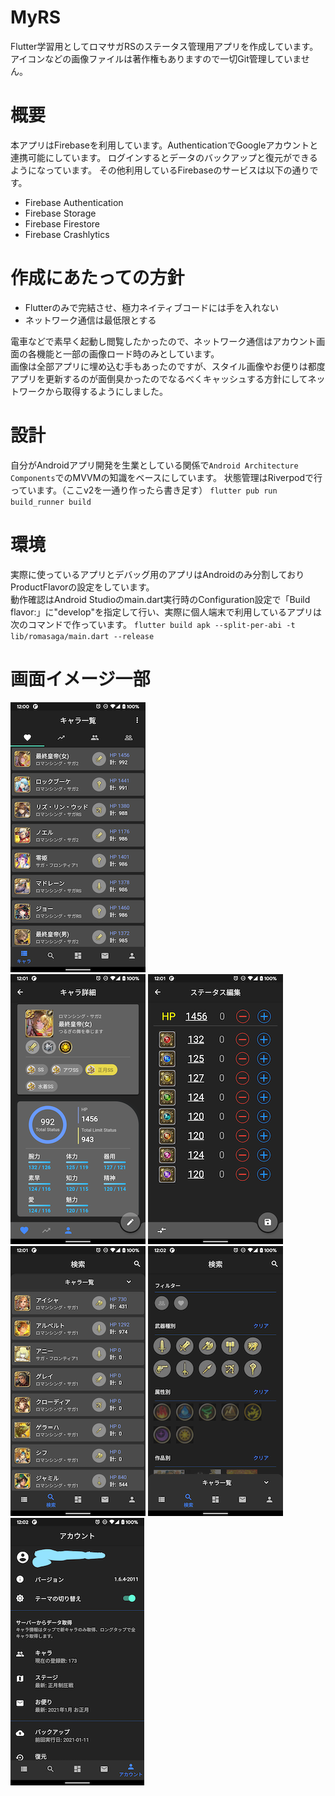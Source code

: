 # MyRS
Flutter学習用としてロマサガRSのステータス管理用アプリを作成しています。
アイコンなどの画像ファイルは著作権もありますので一切Git管理していません。

# 概要
本アプリはFirebaseを利用しています。AuthenticationでGoogleアカウントと連携可能にしています。
ログインするとデータのバックアップと復元ができるようになっています。
その他利用しているFirebaseのサービスは以下の通りです。
  - Firebase Authentication
  - Firebase Storage
  - Firebase Firestore
  - Firebase Crashlytics

# 作成にあたっての方針
  - Flutterのみで完結させ、極力ネイティブコードには手を入れない
  - ネットワーク通信は最低限とする

電車などで素早く起動し閲覧したかったので、ネットワーク通信はアカウント画面の各機能と一部の画像ロード時のみとしています。  
画像は全部アプリに埋め込む手もあったのですが、スタイル画像やお便りは都度アプリを更新するのが面倒臭かったのでなるべくキャッシュする方針にしてネットワークから取得するようにしました。

# 設計
自分がAndroidアプリ開発を生業としている関係で`Android Architecture Components`でのMVVMの知識をベースにしています。
状態管理はRiverpodで行っています。（ここv2を一通り作ったら書き足す）
`flutter pub run build_runner build`

# 環境
実際に使っているアプリとデバッグ用のアプリはAndroidのみ分割しておりProductFlavorの設定をしています。  
動作確認はAndroid Studioのmain.dart実行時のConfiguration設定で「Build flavor:」に"develop"を指定して行い、実際に個人端末で利用しているアプリは次のコマンドで作っています。
`flutter build apk --split-per-abi -t lib/romasaga/main.dart --release`

# 画面イメージ一部
![01](/images/01_char_list.png)  
![02](/images/02_char_detail_1.png)
![03](images/03_char_input_status.png)  
![04](images/04_search.png)
![0402](images/04_search_filter.png)  
![06](images/06_account.png)
